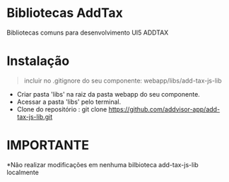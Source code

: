 # Bibliotecas AddTax

Bibliotecas comuns para desenvolvimento UI5 ADDTAX


# Instalação

> incluir no .gitignore do seu componente: webapp/libs/add-tax-js-lib

* Criar pasta 'libs' na raiz da pasta webapp do seu componente.
* Acessar a pasta 'libs' pelo terminal.
* Clone do repositório :  git clone https://github.com/addvisor-app/add-tax-js-lib.git

# IMPORTANTE

*Não realizar modificações em nenhuma bilbioteca add-tax-js-lib localmente
